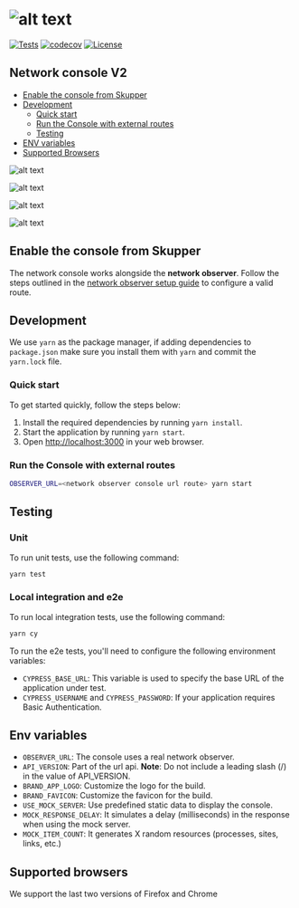 # ![alt text](https://user-images.githubusercontent.com/79913332/225248562-80d8f046-dba6-4b1e-94d2-75b4ece046f0.png)

[![Tests](https://github.com/skupperproject/skupper-console/actions/workflows/build.yml/badge.svg)](https://github.com/skupperproject/skupper-console/actions/workflows/build.yml) [![codecov](https://codecov.io/github/skupperproject/skupper-console/graph/badge.svg?token=42RWX7XAHH)](https://codecov.io/github/skupperproject/skupper-console) [![License](https://img.shields.io/badge/License-Apache_2.0-blue.svg)](https://opensource.org/licenses/Apache-2.0)

## Network console V2

- [Enable the console from Skupper](#enable-the-console-from-skupper)
- [Development](#development)
  - [Quick start](#quick-start)
  - [Run the Console with external routes](#run-the-console-with-external-routes)
  - [Testing](#testing)
- [ENV variables](#env-variables)
- [Supported Browsers](#supported-browsers)

![alt text](https://github.com/user-attachments/assets/9644516c-bbdc-4dc7-9760-5e9da9fdd09f)

![alt text](https://github.com/user-attachments/assets/91b284f6-a1b3-4ee1-83cd-656d0b65b0d0)

![alt text](https://github.com/user-attachments/assets/b5c7941f-bc4d-4f72-875a-d12890c1e9a7)

![alt text](https://github.com/user-attachments/assets/ba57d9ce-369c-4ada-b41c-993fba830350)

## Enable the console from Skupper

The network console works alongside the **network observer**. Follow the steps outlined in the [network observer setup guide](https://github.com/skupperproject/skupper/blob/v2/cmd/network-observer/resources/README.md) to configure a valid route.

## Development

We use `yarn` as the package manager, if adding dependencies to `package.json`
make sure you install them with `yarn` and commit the `yarn.lock` file.

### Quick start

To get started quickly, follow the steps below:

1. Install the required dependencies by running `yarn install`.
2. Start the application by running `yarn start`.
3. Open <http://localhost:3000> in your web browser.

### Run the Console with external routes

```bash
OBSERVER_URL=<network observer console url route> yarn start
```

## Testing

### Unit

To run unit tests, use the following command:

```bash
yarn test
```

### Local integration and e2e

To run local integration tests, use the following command:

```bash
yarn cy
```

To run the e2e tests, you'll need to configure the following environment variables:

- `CYPRESS_BASE_URL`: This variable is used to specify the base URL of the application under test.
- `CYPRESS_USERNAME` and `CYPRESS_PASSWORD`: If your application requires Basic Authentication.

## Env variables

- `OBSERVER_URL`: The console uses a real network observer.
- `API_VERSION`: Part of the url api. **Note**: Do not include a leading slash (/) in the value of API_VERSION.
- `BRAND_APP_LOGO`: Customize the logo for the build.
- `BRAND_FAVICON`: Customize the favicon for the build.
- `USE_MOCK_SERVER`: Use predefined static data to display the console.
- `MOCK_RESPONSE_DELAY`: It simulates a delay (milliseconds) in the response when using the mock server.
- `MOCK_ITEM_COUNT`: It generates X random resources (processes, sites, links, etc.)

## Supported browsers

We support the last two versions of Firefox and Chrome
